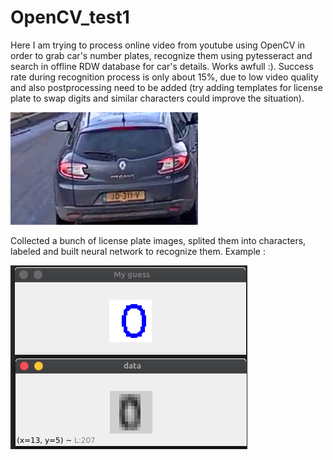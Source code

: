 # OpenCV_test1
Here I am trying to process online video from youtube using OpenCV in order to grab car's number plates, recognize them using pytesseract and search in offline RDW database for car's details. Works awfull :). Success rate during recognition process is only about 15%, due to low video quality and also postprocessing need to be added (try adding templates for license plate to swap digits and similar characters could improve the situation). 


<img src="car.png">


Collected a bunch of license plate images, splited them into characters, labeled and built neural network to recognize them.
Example :

<img src='Screenshot%20from%202020-12-23%2016-10-46.png'>
